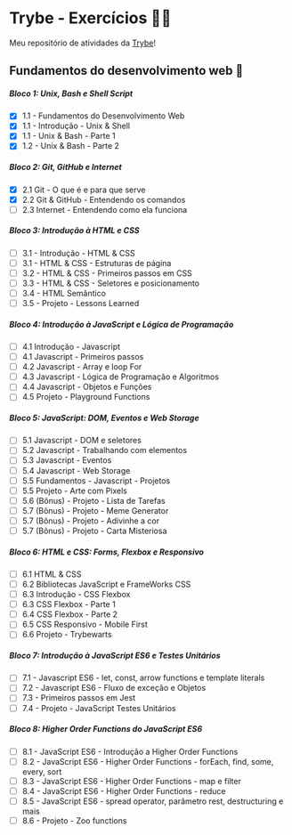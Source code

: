 # Trybe - Exercícios :man_student:
Meu repositório de atividades da [Trybe](https://www.betrybe.com/)!

## Fundamentos do desenvolvimento web :construction:

##### Bloco 1: Unix, Bash e Shell Script

- [x] 1.1 - Fundamentos do Desenvolvimento Web
- [x] 1.1 - Introdução - Unix & Shell
- [x] 1.1 - Unix & Bash - Parte 1
- [x] 1.2 - Unix & Bash - Parte 2

##### Bloco 2: Git, GitHub e Internet

- [x] 2.1 Git - O que é e para que serve
- [x] 2.2 Git & GitHub - Entendendo os comandos
- [ ] 2.3 Internet - Entendendo como ela funciona

##### Bloco 3: Introdução à HTML e CSS

- [ ] 3.1 - Introdução - HTML & CSS
- [ ] 3.1 - HTML & CSS - Estruturas de página
- [ ] 3.2 - HTML & CSS - Primeiros passos em CSS
- [ ] 3.3 - HTML & CSS - Seletores e posicionamento
- [ ] 3.4 - HTML Semântico
- [ ] 3.5 - Projeto - Lessons Learned

##### Bloco 4: Introdução à JavaScript e Lógica de Programação

- [ ] 4.1 Introdução - Javascript
- [ ] 4.1 Javascript - Primeiros passos
- [ ] 4.2 Javascript - Array e loop For
- [ ] 4.3 Javascript - Lógica de Programação e Algoritmos
- [ ] 4.4 Javascript - Objetos e Funções
- [ ] 4.5 Projeto - Playground Functions

##### Bloco 5: JavaScript: DOM, Eventos e Web Storage

- [ ] 5.1 Javascript - DOM e seletores
- [ ] 5.2 Javascript - Trabalhando com elementos
- [ ] 5.3 Javascript - Eventos
- [ ] 5.4 Javascript - Web Storage
- [ ] 5.5 Fundamentos  - Javascript - Projetos
- [ ] 5.5 Projeto - Arte com Pixels
- [ ] 5.6 (Bônus) - Projeto - Lista de Tarefas
- [ ] 5.7 (Bônus) - Projeto - Meme Generator
- [ ] 5.7 (Bônus) - Projeto - Adivinhe a cor
- [ ] 5.7 (Bônus) - Projeto - Carta Misteriosa

##### Bloco 6: HTML e CSS: Forms, Flexbox e Responsivo

- [ ] 6.1 HTML & CSS
- [ ] 6.2 Bibliotecas JavaScript e FrameWorks CSS
- [ ] 6.3 Introdução - CSS Flexbox
- [ ] 6.3 CSS Flexbox - Parte 1
- [ ] 6.4 CSS Flexbox - Parte 2
- [ ] 6.5 CSS Responsivo - Mobile First
- [ ] 6.6 Projeto - Trybewarts

##### Bloco 7: Introdução à JavaScript ES6 e Testes Unitários

- [ ] 7.1 - Javascript ES6 - let, const, arrow functions e template literals
- [ ] 7.2 - Javascript ES6 - Fluxo de exceção e Objetos
- [ ] 7.3 - Primeiros passos em Jest
- [ ] 7.4 - Projeto - JavaScript Testes Unitários

##### Bloco 8: Higher Order Functions do JavaScript ES6

- [ ] 8.1 - JavaScript ES6 - Introdução a Higher Order Functions
- [ ] 8.2 - JavaScript ES6 - Higher Order Functions - forEach, find, some, every, sort
- [ ] 8.3 - JavaScript ES6 - Higher Order Functions - map e filter
- [ ] 8.4 - JavaScript ES6 - Higher Order Functions - reduce
- [ ] 8.5 - JavaScript ES6 - spread operator, parâmetro rest, destructuring e mais
- [ ] 8.6 - Projeto - Zoo functions
